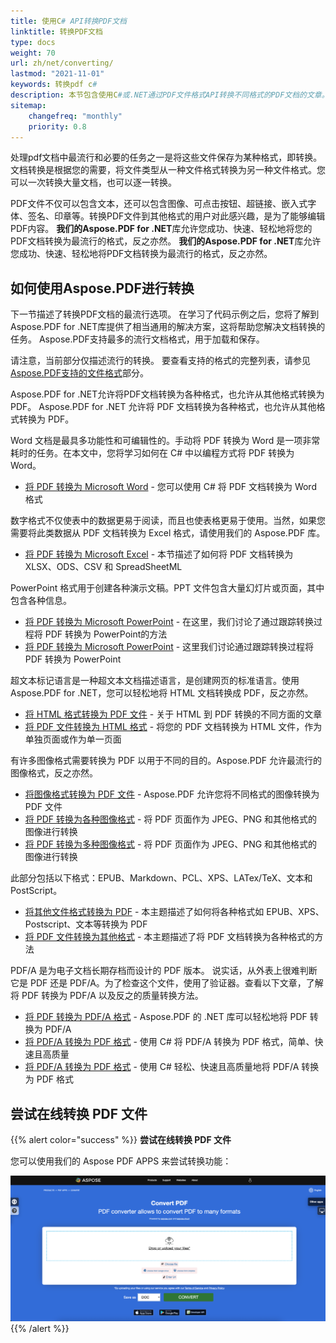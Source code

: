 ```yaml
---
title: 使用C# API转换PDF文档
linktitle: 转换PDF文档
type: docs
weight: 70
url: zh/net/converting/
lastmod: "2021-11-01"
keywords: 转换pdf c#
description: 本节包含使用C#或.NET通过PDF文件格式API转换不同格式的PDF文档的文章。
sitemap:
    changefreq: "monthly"
    priority: 0.8
---
```


处理pdf文档中最流行和必要的任务之一是将这些文件保存为某种格式，即转换。文档转换是根据您的需要，将文件类型从一种文件格式转换为另一种文件格式。您可以一次转换大量文档，也可以逐一转换。

PDF文件不仅可以包含文本，还可以包含图像、可点击按钮、超链接、嵌入式字体、签名、印章等。转换PDF文件到其他格式的用户对此感兴趣，是为了能够编辑PDF内容。
**我们的Aspose.PDF for .NET**库允许您成功、快速、轻松地将您的PDF文档转换为最流行的格式，反之亦然。
**我们的Aspose.PDF for .NET**库允许您成功、快速、轻松地将PDF文档转换为最流行的格式，反之亦然。

## 如何使用Aspose.PDF进行转换

下一节描述了转换PDF文档的最流行选项。
在学习了代码示例之后，您将了解到Aspose.PDF for .NET库提供了相当通用的解决方案，这将帮助您解决文档转换的任务。
Aspose.PDF支持最多的流行文档格式，用于加载和保存。

请注意，当前部分仅描述流行的转换。
要查看支持的格式的完整列表，请参见[Aspose.PDF支持的文件格式](https://docs.aspose.com/pdf/net/supported-file-formats/)部分。

Aspose.PDF for .NET允许将PDF文档转换为各种格式，也允许从其他格式转换为PDF。
Aspose.PDF for .NET 允许将 PDF 文档转换为各种格式，也允许从其他格式转换为 PDF。

Word 文档是最具多功能性和可编辑性的。手动将 PDF 转换为 Word 是一项非常耗时的任务。在本文中，您将学习如何在 C# 中以编程方式将 PDF 转换为 Word。

- [将 PDF 转换为 Microsoft Word](/pdf/net/convert-pdf-to-word/) - 您可以使用 C# 将 PDF 文档转换为 Word 格式

数字格式不仅使表中的数据更易于阅读，而且也使表格更易于使用。当然，如果您需要将此类数据从 PDF 文档转换为 Excel 格式，请使用我们的 Aspose.PDF 库。

- [将 PDF 转换为 Microsoft Excel](/pdf/net/convert-pdf-to-excel/) - 本节描述了如何将 PDF 文档转换为 XLSX、ODS、CSV 和 SpreadSheetML

PowerPoint 格式用于创建各种演示文稿。PPT 文件包含大量幻灯片或页面，其中包含各种信息。

- [将 PDF 转换为 Microsoft PowerPoint](/pdf/net/convert-pdf-to-powerpoint/) - 在这里，我们讨论了通过跟踪转换过程将 PDF 转换为 PowerPoint的方法
- [将 PDF 转换为 Microsoft PowerPoint](/pdf/net/convert-pdf-to-powerpoint/) - 这里我们讨论通过跟踪转换过程将 PDF 转换为 PowerPoint

超文本标记语言是一种超文本文档描述语言，是创建网页的标准语言。使用 Aspose.PDF for .NET，您可以轻松地将 HTML 文档转换成 PDF，反之亦然。

- [将 HTML 格式转换为 PDF 文件](/pdf/net/convert-html-to-pdf/) - 关于 HTML 到 PDF 转换的不同方面的文章
- [将 PDF 文件转换为 HTML 格式](/pdf/net/convert-pdf-to-html/) - 将您的 PDF 文档转换为 HTML 文件，作为单独页面或作为单一页面

有许多图像格式需要转换为 PDF 以用于不同的目的。Aspose.PDF 允许最流行的图像格式，反之亦然。

- [将图像格式转换为 PDF 文件](/pdf/net/convert-images-format-to-pdf/) - Aspose.PDF 允许您将不同格式的图像转换为 PDF 文件
- [将 PDF 转换为各种图像格式](/pdf/net/convert-pdf-to-images-format/) - 将 PDF 页面作为 JPEG、PNG 和其他格式的图像进行转换
- [将 PDF 转换为多种图像格式](/pdf/net/convert-pdf-to-images-format/) - 将 PDF 页面作为 JPEG、PNG 和其他格式的图像进行转换

此部分包括以下格式：EPUB、Markdown、PCL、XPS、LATex/TeX、文本和 PostScript。

- [将其他文件格式转换为 PDF](/pdf/net/convert-other-files-to-pdf/) - 本主题描述了如何将各种格式如 EPUB、XPS、Postscript、文本等转换为 PDF
- [将 PDF 文件转换为其他格式](/pdf/net/convert-pdf-to-other-files/) - 本主题描述了将 PDF 文档转换为各种格式的方法

PDF/A 是为电子文档长期存档而设计的 PDF 版本。
说实话，从外表上很难判断它是 PDF 还是 PDF/A。为了检查这个文件，使用了验证器。查看以下文章，了解将 PDF 转换为 PDF/A 以及反之的质量转换方法。

- [将 PDF 转换为 PDF/A 格式](/pdf/net/convert-pdf-to-pdfa/) - Aspose.PDF 的 .NET 库可以轻松地将 PDF 转换为 PDF/A
- [将 PDF/A 转换为 PDF 格式](/pdf/net/convert-pdfa-to-pdf/) - 使用 C# 将 PDF/A 转换为 PDF 格式，简单、快速且高质量
- [将 PDF/A 转换为 PDF 格式](/pdf/net/convert-pdfa-to-pdf/) - 使用 C# 轻松、快速且高质量地将 PDF/A 转换为 PDF 格式

## 尝试在线转换 PDF 文件

{{% alert color="success" %}}
**尝试在线转换 PDF 文件**

您可以使用我们的 Aspose PDF APPS 来尝试转换功能：

[![Aspose PDF APP](app.png)](https://products.aspose.app/pdf/conversion)
{{% /alert %}}
